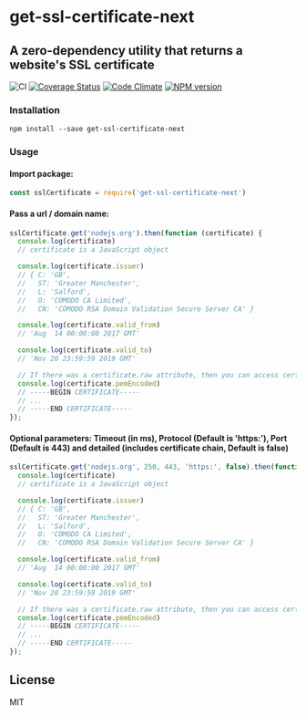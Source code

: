 # get-ssl-certificate-next

## A zero-dependency utility that returns a website's SSL certificate

![CI](https://github.com/DanielRuf/get-ssl-certificate/workflows/CI/badge.svg)
[![Coverage Status](https://coveralls.io/repos/github/DanielRuf/get-ssl-certificate/badge.svg?branch=master)](https://coveralls.io/github/DanielRuf/get-ssl-certificate?branch=master)
[![Code Climate](https://codeclimate.com/github/DanielRuf/get-ssl-certificate/badges/gpa.svg)](https://codeclimate.com/github/DanielRuf/get-ssl-certificate)
[![NPM version](https://img.shields.io/npm/v/get-ssl-certificate-next.svg)](https://www.npmjs.com/package/get-ssl-certificate-next)

### Installation

```shell
npm install --save get-ssl-certificate-next
```

### Usage

#### Import package:

```js
const sslCertificate = require('get-ssl-certificate-next')
```

#### Pass a url / domain name:

```js
sslCertificate.get('nodejs.org').then(function (certificate) {
  console.log(certificate)
  // certificate is a JavaScript object

  console.log(certificate.issuer)
  // { C: 'GB',
  //   ST: 'Greater Manchester',
  //   L: 'Salford',
  //   O: 'COMODO CA Limited',
  //   CN: 'COMODO RSA Domain Validation Secure Server CA' }

  console.log(certificate.valid_from)
  // 'Aug  14 00:00:00 2017 GMT'

  console.log(certificate.valid_to)
  // 'Nov 20 23:59:59 2019 GMT'

  // If there was a certificate.raw attribute, then you can access certificate.pemEncoded
  console.log(certificate.pemEncoded)
  // -----BEGIN CERTIFICATE-----
  // ...
  // -----END CERTIFICATE-----
});
```

#### Optional parameters: Timeout (in ms), Protocol (Default is 'https:'), Port (Default is 443) and detailed (includes certificate chain, Default is false)

```js
sslCertificate.get('nodejs.org', 250, 443, 'https:', false).then(function (certificate) {
  console.log(certificate)
  // certificate is a JavaScript object

  console.log(certificate.issuer)
  // { C: 'GB',
  //   ST: 'Greater Manchester',
  //   L: 'Salford',
  //   O: 'COMODO CA Limited',
  //   CN: 'COMODO RSA Domain Validation Secure Server CA' }

  console.log(certificate.valid_from)
  // 'Aug  14 00:00:00 2017 GMT'

  console.log(certificate.valid_to)
  // 'Nov 20 23:59:59 2019 GMT'

  // If there was a certificate.raw attribute, then you can access certificate.pemEncoded
  console.log(certificate.pemEncoded)
  // -----BEGIN CERTIFICATE-----
  // ...
  // -----END CERTIFICATE-----
});
```

## License

MIT
